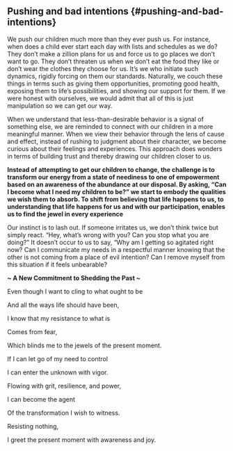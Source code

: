 ## Pushing and bad intentions {#pushing-and-bad-intentions}

We push our children much more than they ever push us. For instance, when does a child ever start each day with lists and schedules as we do? They don’t make a zillion plans for us and force us to go places we don’t want to go. They don’t threaten us when we don’t eat the food they like or don’t wear the clothes they choose for us. It’s we who initiate such dynamics, rigidly forcing on them our standards. Naturally, we couch these things in terms such as giving them opportunities, promoting good health, exposing them to life’s possibilities, and showing our support for them. If we were honest with ourselves, we would admit that all of this is just manipulation so we can get our way.

When we understand that less-than-desirable behavior is a signal of something else, we are reminded to connect with our children in a more meaningful manner. When we view their behavior through the lens of cause and effect, instead of rushing to judgment about their character, we become curious about their feelings and experiences. This approach does wonders in terms of building trust and thereby drawing our children closer to us.

**Instead of attempting to get our children to change, the challenge is to transform our energy from a state of neediness to one of empowerment based on an awareness of the abundance at our disposal. By asking, “Can I become what I need my children to be?” we start to embody the qualities we wish them to absorb. To shift from believing that life happens to us, to understanding that life happens for us and with our participation, enables us to find the jewel in every experience**

Our instinct is to lash out. If someone irritates us, we don’t think twice but simply react. “Hey, what’s wrong with you? Can you stop what you are doing?” It doesn’t occur to us to say, “Why am I getting so agitated right now? Can I communicate my needs in a respectful manner knowing that the other is not coming from a place of evil intention? Can I remove myself from this situation if it feels unbearable?

**~ A New Commitment to Shedding the Past ~**

Even though I want to cling to what ought to be

And all the ways life should have been,

I know that my resistance to what is

Comes from fear,

Which blinds me to the jewels of the present moment.

If I can let go of my need to control

I can enter the unknown with vigor.

Flowing with grit, resilience, and power,

I can become the agent

Of the transformation I wish to witness.

Resisting nothing,

I greet the present moment with awareness and joy.